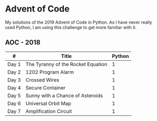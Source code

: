 # Advent of Code

My solutions of the 2019 Advent of Code in Python.
As I have never really used Python, I am using this challenge to get more familiar with it.

## AOC - 2018

\# | Title | Python |
------------ | ------------- | ------------ | 
Day 1 | The Tyranny of the Rocket Equation  | 1 |
Day 2 | 1202 Program Alarm | 1 | 
Day 3 | Crossed Wires | 1 | 
Day 4 | Secure Container  | 1 | 
Day 5 | Sunny with a Chance of Asteroids | 1 |
Day 6 | Universal Orbit Map | 1 |
Day 7 | Amplification Circuit | 1 |
